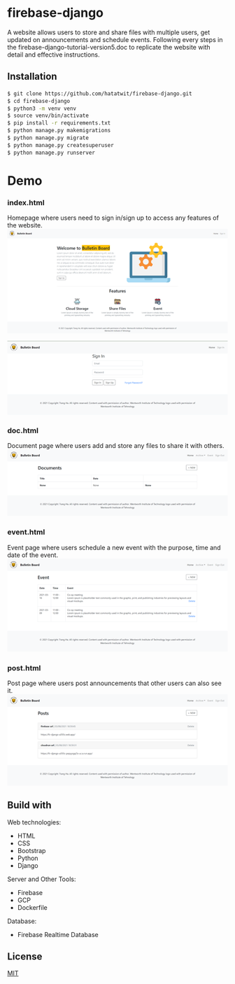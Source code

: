 # firebase-django
A website allows users to store and share files with multiple users, get updated on announcements and schedule events. Following every steps in the firebase-django-tutorial-version5.doc to replicate the website with detail and effective instructions.

## Installation

```bash
$ git clone https://github.com/hatatwit/firebase-django.git
$ cd firebase-django
$ python3 -m venv venv
$ source venv/bin/activate
$ pip install -r requirements.txt
$ python manage.py makemigrations
$ python manage.py migrate
$ python manage.py createsuperuser
$ python manage.py runserver

```

# Demo

### index.html
Homepage where users need to sign in/sign up to access any features of the website.
![alt text](https://github.com/hatatwit/firebase-django/blob/master/homePage.png?raw=true)

![alt text](https://github.com/hatatwit/firebase-django/blob/master/userAuth.png?raw=true)


### doc.html
Document page where users add and store any files to share it with others.
![alt text](https://github.com/hatatwit/firebase-django/blob/master/doc.png?raw=true)

### event.html
Event page where users schedule a new event with the purpose, time and date of the event.
![alt text](https://github.com/hatatwit/firebase-django/blob/master/event.png?raw=true)

### post.html
Post page where users post announcements that other users can also see it.
![alt text](https://github.com/hatatwit/firebase-django/blob/master/announce.png?raw=true)


## Build with
Web technologies: 
* HTML
* CSS
* Bootstrap
* Python
* Django 

Server and Other Tools: 
* Firebase
* GCP
* Dockerfile

Database: 
* Firebase Realtime Database

## License

[MIT](https://choosealicense.com/licenses/mit/)





